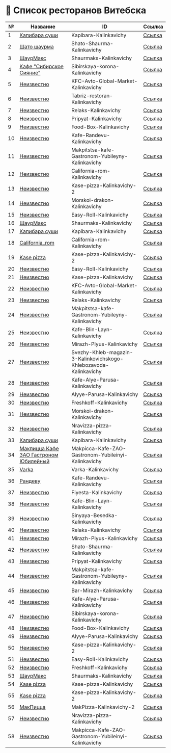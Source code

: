 # 📌 Список ресторанов Витебска

| №  | Название | ID | Ссылка |
|----|----------|----|--------|
| 1 | [Капибара суши](https://restaurantguru.ru/Kapibara-Kalinkavichy) | Kapibara-Kalinkavichy | [Ссылка](https://restaurantguru.ru/Kapibara-Kalinkavichy) |
| 2 | [Шато шаурма](https://restaurantguru.ru/Shato-Shaurma-Kalinkavichy) | Shato-Shaurma-Kalinkavichy | [Ссылка](https://restaurantguru.ru/Shato-Shaurma-Kalinkavichy) |
| 3 | [ШаурМакс](https://restaurantguru.ru/Shaurmaks-Kalinkavichy) | Shaurmaks-Kalinkavichy | [Ссылка](https://restaurantguru.ru/Shaurmaks-Kalinkavichy) |
| 4 | [Кафе "Сибирское Сияние"](https://restaurantguru.ru/Sibirskaya-korona-Kalinkavichy) | Sibirskaya-korona-Kalinkavichy | [Ссылка](https://restaurantguru.ru/Sibirskaya-korona-Kalinkavichy) |
| 5 | [Неизвестно](https://restaurantguru.ru/KFC-Avto-Global-Market-Kalinkavichy) | KFC-Avto-Global-Market-Kalinkavichy | [Ссылка](https://restaurantguru.ru/KFC-Avto-Global-Market-Kalinkavichy) |
| 6 | [Неизвестно](https://restaurantguru.ru/Tabriz-restoran-Kalinkavichy) | Tabriz-restoran-Kalinkavichy | [Ссылка](https://restaurantguru.ru/Tabriz-restoran-Kalinkavichy) |
| 7 | [Неизвестно](https://restaurantguru.ru/Relaks-Kalinkavichy) | Relaks-Kalinkavichy | [Ссылка](https://restaurantguru.ru/Relaks-Kalinkavichy) |
| 8 | [Неизвестно](https://restaurantguru.ru/Pripyat-Kalinkavichy) | Pripyat-Kalinkavichy | [Ссылка](https://restaurantguru.ru/Pripyat-Kalinkavichy) |
| 9 | [Неизвестно](https://restaurantguru.ru/Food-Box-Kalinkavichy) | Food-Box-Kalinkavichy | [Ссылка](https://restaurantguru.ru/Food-Box-Kalinkavichy) |
| 10 | [Неизвестно](https://restaurantguru.ru/Kafe-Randevu-Kalinkavichy) | Kafe-Randevu-Kalinkavichy | [Ссылка](https://restaurantguru.ru/Kafe-Randevu-Kalinkavichy) |
| 11 | [Неизвестно](https://restaurantguru.ru/Makpitstsa-kafe-Gastronom-Yubileyny-Kalinkavichy) | Makpitstsa-kafe-Gastronom-Yubileyny-Kalinkavichy | [Ссылка](https://restaurantguru.ru/Makpitstsa-kafe-Gastronom-Yubileyny-Kalinkavichy) |
| 12 | [Неизвестно](https://restaurantguru.ru/California-rom-Kalinkavichy) | California-rom-Kalinkavichy | [Ссылка](https://restaurantguru.ru/California-rom-Kalinkavichy) |
| 13 | [Неизвестно](https://restaurantguru.ru/Kase-pizza-Kalinkavichy-2) | Kase-pizza-Kalinkavichy-2 | [Ссылка](https://restaurantguru.ru/Kase-pizza-Kalinkavichy-2) |
| 14 | [Неизвестно](https://restaurantguru.ru/Morskoi-drakon-Kalinkavichy) | Morskoi-drakon-Kalinkavichy | [Ссылка](https://restaurantguru.ru/Morskoi-drakon-Kalinkavichy) |
| 15 | [Неизвестно](https://restaurantguru.ru/Easy-Roll-Kalinkavichy) | Easy-Roll-Kalinkavichy | [Ссылка](https://restaurantguru.ru/Easy-Roll-Kalinkavichy) |
| 16 | [ШаурМакс](https://restaurantguru.ru/Shaurmaks-Kalinkavichy) | Shaurmaks-Kalinkavichy | [Ссылка](https://restaurantguru.ru/Shaurmaks-Kalinkavichy) |
| 17 | [Капибара суши](https://restaurantguru.ru/Kapibara-Kalinkavichy) | Kapibara-Kalinkavichy | [Ссылка](https://restaurantguru.ru/Kapibara-Kalinkavichy) |
| 18 | [California_rom](https://restaurantguru.ru/California-rom-Kalinkavichy) | California-rom-Kalinkavichy | [Ссылка](https://restaurantguru.ru/California-rom-Kalinkavichy) |
| 19 | [Kase pizza](https://restaurantguru.ru/Kase-pizza-Kalinkavichy-2) | Kase-pizza-Kalinkavichy-2 | [Ссылка](https://restaurantguru.ru/Kase-pizza-Kalinkavichy-2) |
| 20 | [Неизвестно](https://restaurantguru.ru/Easy-Roll-Kalinkavichy) | Easy-Roll-Kalinkavichy | [Ссылка](https://restaurantguru.ru/Easy-Roll-Kalinkavichy) |
| 21 | [Неизвестно](https://restaurantguru.ru/Kase-pizza-Kalinkavichy) | Kase-pizza-Kalinkavichy | [Ссылка](https://restaurantguru.ru/Kase-pizza-Kalinkavichy) |
| 22 | [Неизвестно](https://restaurantguru.ru/KFC-Avto-Global-Market-Kalinkavichy) | KFC-Avto-Global-Market-Kalinkavichy | [Ссылка](https://restaurantguru.ru/KFC-Avto-Global-Market-Kalinkavichy) |
| 23 | [Неизвестно](https://restaurantguru.ru/Relaks-Kalinkavichy) | Relaks-Kalinkavichy | [Ссылка](https://restaurantguru.ru/Relaks-Kalinkavichy) |
| 24 | [Неизвестно](https://restaurantguru.ru/Makpitstsa-kafe-Gastronom-Yubileyny-Kalinkavichy) | Makpitstsa-kafe-Gastronom-Yubileyny-Kalinkavichy | [Ссылка](https://restaurantguru.ru/Makpitstsa-kafe-Gastronom-Yubileyny-Kalinkavichy) |
| 25 | [Неизвестно](https://restaurantguru.ru/Kafe-Blin-Layn-Kalinkavichy) | Kafe-Blin-Layn-Kalinkavichy | [Ссылка](https://restaurantguru.ru/Kafe-Blin-Layn-Kalinkavichy) |
| 26 | [Неизвестно](https://restaurantguru.ru/Mirazh-Plyus-Kalinkavichy) | Mirazh-Plyus-Kalinkavichy | [Ссылка](https://restaurantguru.ru/Mirazh-Plyus-Kalinkavichy) |
| 27 | [Неизвестно](https://restaurantguru.ru/Svezhy-Khleb-magazin-3-Kalinkovichskogo-Khlebozavoda-Kalinkavichy) | Svezhy-Khleb-magazin-3-Kalinkovichskogo-Khlebozavoda-Kalinkavichy | [Ссылка](https://restaurantguru.ru/Svezhy-Khleb-magazin-3-Kalinkovichskogo-Khlebozavoda-Kalinkavichy) |
| 28 | [Неизвестно](https://restaurantguru.ru/Kafe-Alye-Parusa-Kalinkavichy) | Kafe-Alye-Parusa-Kalinkavichy | [Ссылка](https://restaurantguru.ru/Kafe-Alye-Parusa-Kalinkavichy) |
| 29 | [Неизвестно](https://restaurantguru.ru/Alyye-Parusa-Kalinkavichy) | Alyye-Parusa-Kalinkavichy | [Ссылка](https://restaurantguru.ru/Alyye-Parusa-Kalinkavichy) |
| 30 | [Неизвестно](https://restaurantguru.ru/Freshkoff-Kalinkavichy) | Freshkoff-Kalinkavichy | [Ссылка](https://restaurantguru.ru/Freshkoff-Kalinkavichy) |
| 31 | [Неизвестно](https://restaurantguru.ru/Morskoi-drakon-Kalinkavichy) | Morskoi-drakon-Kalinkavichy | [Ссылка](https://restaurantguru.ru/Morskoi-drakon-Kalinkavichy) |
| 32 | [Неизвестно](https://restaurantguru.ru/Nravizza-pizza-Kalinkavichy) | Nravizza-pizza-Kalinkavichy | [Ссылка](https://restaurantguru.ru/Nravizza-pizza-Kalinkavichy) |
| 33 | [Капибара суши](https://restaurantguru.ru/Kapibara-Kalinkavichy) | Kapibara-Kalinkavichy | [Ссылка](https://restaurantguru.ru/Kapibara-Kalinkavichy) |
| 34 | [Макпицца Кафе ЗАО Гастроном Юбилейный](https://restaurantguru.ru/Makpicca-Kafe-ZAO-Gastronom-Yubileinyi-Kalinkavichy) | Makpicca-Kafe-ZAO-Gastronom-Yubileinyi-Kalinkavichy | [Ссылка](https://restaurantguru.ru/Makpicca-Kafe-ZAO-Gastronom-Yubileinyi-Kalinkavichy) |
| 35 | [Varka](https://restaurantguru.ru/Varka-Kalinkavichy) | Varka-Kalinkavichy | [Ссылка](https://restaurantguru.ru/Varka-Kalinkavichy) |
| 36 | [Рандеву](https://restaurantguru.ru/Kafe-Randevu-Kalinkavichy) | Kafe-Randevu-Kalinkavichy | [Ссылка](https://restaurantguru.ru/Kafe-Randevu-Kalinkavichy) |
| 37 | [Неизвестно](https://restaurantguru.ru/Fiyesta-Kalinkavichy) | Fiyesta-Kalinkavichy | [Ссылка](https://restaurantguru.ru/Fiyesta-Kalinkavichy) |
| 38 | [Неизвестно](https://restaurantguru.ru/Kafe-Blin-Layn-Kalinkavichy) | Kafe-Blin-Layn-Kalinkavichy | [Ссылка](https://restaurantguru.ru/Kafe-Blin-Layn-Kalinkavichy) |
| 39 | [Неизвестно](https://restaurantguru.ru/Sinyaya-Besedka-Kalinkavichy) | Sinyaya-Besedka-Kalinkavichy | [Ссылка](https://restaurantguru.ru/Sinyaya-Besedka-Kalinkavichy) |
| 40 | [Неизвестно](https://restaurantguru.ru/Relaks-Kalinkavichy) | Relaks-Kalinkavichy | [Ссылка](https://restaurantguru.ru/Relaks-Kalinkavichy) |
| 41 | [Неизвестно](https://restaurantguru.ru/Mirazh-Plyus-Kalinkavichy) | Mirazh-Plyus-Kalinkavichy | [Ссылка](https://restaurantguru.ru/Mirazh-Plyus-Kalinkavichy) |
| 42 | [Неизвестно](https://restaurantguru.ru/Shato-Shaurma-Kalinkavichy) | Shato-Shaurma-Kalinkavichy | [Ссылка](https://restaurantguru.ru/Shato-Shaurma-Kalinkavichy) |
| 43 | [Неизвестно](https://restaurantguru.ru/Pripyat-Kalinkavichy) | Pripyat-Kalinkavichy | [Ссылка](https://restaurantguru.ru/Pripyat-Kalinkavichy) |
| 44 | [Неизвестно](https://restaurantguru.ru/Makpitstsa-kafe-Gastronom-Yubileyny-Kalinkavichy) | Makpitstsa-kafe-Gastronom-Yubileyny-Kalinkavichy | [Ссылка](https://restaurantguru.ru/Makpitstsa-kafe-Gastronom-Yubileyny-Kalinkavichy) |
| 45 | [Неизвестно](https://restaurantguru.ru/Bar-Mirazh-Kalinkavichy) | Bar-Mirazh-Kalinkavichy | [Ссылка](https://restaurantguru.ru/Bar-Mirazh-Kalinkavichy) |
| 46 | [Неизвестно](https://restaurantguru.ru/Kafe-Alye-Parusa-Kalinkavichy) | Kafe-Alye-Parusa-Kalinkavichy | [Ссылка](https://restaurantguru.ru/Kafe-Alye-Parusa-Kalinkavichy) |
| 47 | [Неизвестно](https://restaurantguru.ru/Sibirskaya-korona-Kalinkavichy) | Sibirskaya-korona-Kalinkavichy | [Ссылка](https://restaurantguru.ru/Sibirskaya-korona-Kalinkavichy) |
| 48 | [Неизвестно](https://restaurantguru.ru/Food-Box-Kalinkavichy) | Food-Box-Kalinkavichy | [Ссылка](https://restaurantguru.ru/Food-Box-Kalinkavichy) |
| 49 | [Неизвестно](https://restaurantguru.ru/Alyye-Parusa-Kalinkavichy) | Alyye-Parusa-Kalinkavichy | [Ссылка](https://restaurantguru.ru/Alyye-Parusa-Kalinkavichy) |
| 50 | [Неизвестно](https://restaurantguru.ru/Kase-pizza-Kalinkavichy-2) | Kase-pizza-Kalinkavichy-2 | [Ссылка](https://restaurantguru.ru/Kase-pizza-Kalinkavichy-2) |
| 51 | [Неизвестно](https://restaurantguru.ru/Easy-Roll-Kalinkavichy) | Easy-Roll-Kalinkavichy | [Ссылка](https://restaurantguru.ru/Easy-Roll-Kalinkavichy) |
| 52 | [Неизвестно](https://restaurantguru.ru/Freshkoff-Kalinkavichy) | Freshkoff-Kalinkavichy | [Ссылка](https://restaurantguru.ru/Freshkoff-Kalinkavichy) |
| 53 | [ШаурМакс](https://restaurantguru.ru/Shaurmaks-Kalinkavichy) | Shaurmaks-Kalinkavichy | [Ссылка](https://restaurantguru.ru/Shaurmaks-Kalinkavichy) |
| 54 | [Kase pizza](https://restaurantguru.ru/Kase-pizza-Kalinkavichy) | Kase-pizza-Kalinkavichy | [Ссылка](https://restaurantguru.ru/Kase-pizza-Kalinkavichy) |
| 55 | [Kase pizza](https://restaurantguru.ru/Kase-pizza-Kalinkavichy-2) | Kase-pizza-Kalinkavichy-2 | [Ссылка](https://restaurantguru.ru/Kase-pizza-Kalinkavichy-2) |
| 56 | [МакПицца](https://restaurantguru.ru/MakPizza-Kalinkavichy-2) | MakPizza-Kalinkavichy-2 | [Ссылка](https://restaurantguru.ru/MakPizza-Kalinkavichy-2) |
| 57 | [Неизвестно](https://restaurantguru.ru/Nravizza-pizza-Kalinkavichy) | Nravizza-pizza-Kalinkavichy | [Ссылка](https://restaurantguru.ru/Nravizza-pizza-Kalinkavichy) |
| 58 | [Неизвестно](https://restaurantguru.ru/Makpicca-Kafe-ZAO-Gastronom-Yubileinyi-Kalinkavichy) | Makpicca-Kafe-ZAO-Gastronom-Yubileinyi-Kalinkavichy | [Ссылка](https://restaurantguru.ru/Makpicca-Kafe-ZAO-Gastronom-Yubileinyi-Kalinkavichy) |
